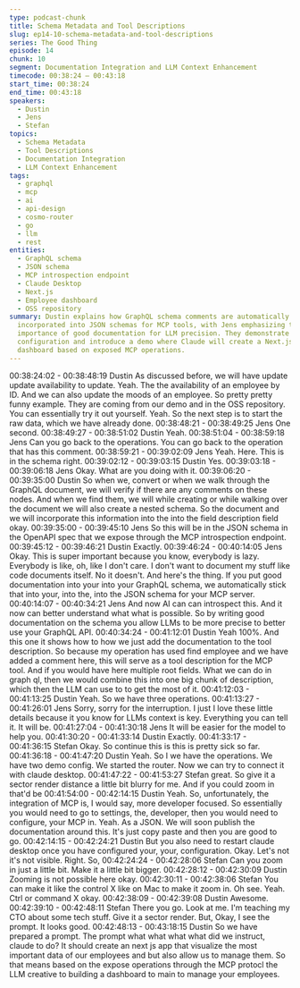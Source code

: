 ```yaml
---
type: podcast-chunk
title: Schema Metadata and Tool Descriptions
slug: ep14-10-schema-metadata-and-tool-descriptions
series: The Good Thing
episode: 14
chunk: 10
segment: Documentation Integration and LLM Context Enhancement
timecode: 00:38:24 – 00:43:18
start_time: 00:38:24
end_time: 00:43:18
speakers:
  - Dustin
  - Jens
  - Stefan
topics:
  - Schema Metadata
  - Tool Descriptions
  - Documentation Integration
  - LLM Context Enhancement
tags:
  - graphql
  - mcp
  - ai
  - api-design
  - cosmo-router
  - go
  - llm
  - rest
entities:
  - GraphQL schema
  - JSON schema
  - MCP introspection endpoint
  - Claude Desktop
  - Next.js
  - Employee dashboard
  - OSS repository
summary: Dustin explains how GraphQL schema comments are automatically processed and
  incorporated into JSON schemas for MCP tools, with Jens emphasizing the critical
  importance of good documentation for LLM precision. They demonstrate Claude Desktop
  configuration and introduce a demo where Claude will create a Next.js employee management
  dashboard based on exposed MCP operations.
---
```


00:38:24:02 - 00:38:48:19
Dustin
As discussed before, we will have update update availability to update. Yeah. The the
availability of an employee by ID. And we can also update the moods of an employee. So pretty
pretty funny example. They are coming from our demo and in the OSS repository. You can
essentially try it out yourself. Yeah. So the next step is to start the raw data, which we have
already done.
00:38:48:21 - 00:38:49:25
Jens
One second.
00:38:49:27 - 00:38:51:02
Dustin
Yeah.
00:38:51:04 - 00:38:59:18
Jens
Can you go back to the operations. You can go back to the operation that has this comment.
00:38:59:21 - 00:39:02:09
Jens
Yeah. Here. This is in the schema right.
00:39:02:12 - 00:39:03:15
Dustin
Yes.
00:39:03:18 - 00:39:06:18
Jens
Okay. What are you doing with it.
00:39:06:20 - 00:39:35:00
Dustin
So when we, convert or when we walk through the GraphQL document, we will verify if there are
any comments on these nodes. And when we find them, we will while creating or while walking
over the document we will also create a nested schema. So the document and we will
incorporate this information into the into the field description field okay.
00:39:35:00 - 00:39:45:10
Jens
So this will be in the JSON schema in the OpenAPI spec that we expose through the MCP
introspection endpoint.
00:39:45:12 - 00:39:46:21
Dustin
Exactly.
00:39:46:24 - 00:40:14:05
Jens
Okay. This is super important because you know, everybody is lazy. Everybody is like, oh, like I
don't care. I don't want to document my stuff like code documents itself. No it doesn't. And
here's the thing. If you put good documentation into your into your GraphQL schema, we
automatically stick that into your, into the, into the JSON schema for your MCP server.
00:40:14:07 - 00:40:34:21
Jens
And now AI can can introspect this. And it now can better understand what what is possible. So
by writing good documentation on the schema you allow LLMs to be more precise to better use
your GraphQL API.
00:40:34:24 - 00:41:12:01
Dustin
Yeah 100%. And this one it shows how to how we just add the documentation to the tool
description. So because my operation has used find employee and we have added a comment
here, this will serve as a tool description for the MCP tool. And if you would have here multiple
root fields. What we can do in graph ql, then we would combine this into one big chunk of
description, which then the LLM can use to to get the most of it.
00:41:12:03 - 00:41:13:25
Dustin
Yeah. So we have three operations.
00:41:13:27 - 00:41:26:01
Jens
Sorry, sorry for the interruption. I just I love these little details because it you know for LLMs
context is key. Everything you can tell it.
It will be.
00:41:27:04 - 00:41:30:18
Jens
It will be easier for the model to help you.
00:41:30:20 - 00:41:33:14
Dustin
Exactly.
00:41:33:17 - 00:41:36:15
Stefan
Okay. So continue this is this is pretty sick so far.
00:41:36:18 - 00:41:47:20
Dustin
Yeah. So I we have the operations. We have two demo config. We started the router. Now we
can try to connect it with claude desktop.
00:41:47:22 - 00:41:53:27
Stefan
great.
So give it a sector render distance a little bit blurry for me. And if you could zoom in that'd be
00:41:54:00 - 00:42:14:15
Dustin
Yeah. So, unfortunately, the integration of MCP is, I would say, more developer focused. So
essentially you would need to go to settings, the, developer, then you would need to configure,
your MCP in. Yeah. As a JSON. We will soon publish the documentation around this. It's just
copy paste and then you are good to go.
00:42:14:15 - 00:42:24:21
Dustin
But you also need to restart claude desktop once you have configured your, your, configuration.
Okay. Let's not it's not visible. Right. So,
00:42:24:24 - 00:42:28:06
Stefan
Can you zoom in just a little bit. Make it a little bit bigger.
00:42:28:12 - 00:42:30:09
Dustin
Zooming is not possible here okay.
00:42:30:11 - 00:42:38:06
Stefan
You can make it like the control X like on Mac to make it zoom in. Oh see. Yeah. Ctrl or
command X okay.
00:42:38:09 - 00:42:39:08
Dustin
Awesome.
00:42:39:10 - 00:42:48:11
Stefan
There you go. Look at me. I'm teaching my CTO about some tech stuff. Give it a sector render.
But, Okay, I see the prompt. It looks good.
00:42:48:13 - 00:43:18:15
Dustin
So we have prepared a prompt. The prompt what what what what did we instruct, claude to do?
It should create an next js app that visualize the most important data of our employees and but
also allow us to manage them. So that means based on the expose operations through the
MCP protocl the LLM creative to building a dashboard to main to manage your employees.